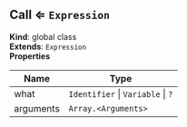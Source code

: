 <a name="Call"></a>

## Call ⇐ <code>Expression</code>
**Kind**: global class  
**Extends**: <code>Expression</code>  
**Properties**

| Name | Type |
| --- | --- |
| what | <code>Identifier</code> \| <code>Variable</code> \| <code>?</code> | 
| arguments | <code>Array.&lt;Arguments&gt;</code> | 

